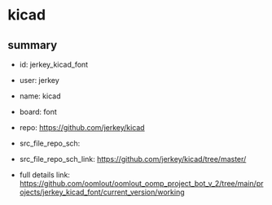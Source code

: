 # kicad
 
## summary 
* id: jerkey_kicad_font
* user: jerkey
* name: kicad
* board: font
* repo: https://github.com/jerkey/kicad



* src_file_repo_sch: 
* src_file_repo_sch_link: https://github.com/jerkey/kicad/tree/master/
* full details link: https://github.com/oomlout/oomlout_oomp_project_bot_v_2/tree/main/projects/jerkey_kicad_font/current_version/working  






